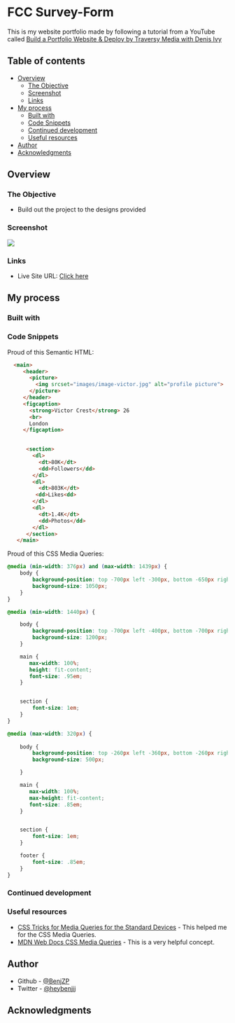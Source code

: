 # FCC Survey-Form

This is my website portfolio made by following a tutorial from a YouTube called [Build a Portfolio Website & Deploy by Traversy Media with Denis Ivy](https://www.youtube.com/watch?v=r_hYR53r61M)

## Table of contents

- [Overview](#overview)
  - [The Objective](#the-objective)
  - [Screenshot](#screenshot)
  - [Links](#links)
- [My process](#my-process)
  - [Built with](#built-with)
  - [Code Snippets](#code-snippets)
  - [Continued development](#continued-development)
  - [Useful resources](#useful-resources)
- [Author](#author)
- [Acknowledgments](#acknowledgments)

## Overview

### The Objective

- Build out the project to the designs provided

### Screenshot

![](./images/screenshot.png)

### Links

- Live Site URL: [Click here](https://benjzp.github.io/my-website/)

## My process

### Built with

### Code Snippets

Proud of this Semantic HTML:

```html
  <main>
     <header>
       <picture>
         <img srcset="images/image-victor.jpg" alt="profile picture">
       </picture>
     </header>
     <figcaption>
       <strong>Victor Crest</strong> 26
       <br>
       London
     </figcaption>

      
      <section>
        <dl>
          <dt>80K</dt>
          <dd>Followers</dd>
        </dl>
        <dl>
          <dt>803K</dt>
         <dd>Likes<dd>
        </dl>
        <dl>
          <dt>1.4K</dt>
          <dd>Photos</dd>
        </dl>
      </section>
   </main>
```

Proud of this CSS Media Queries:

```css
@media (min-width: 376px) and (max-width: 1439px) {
    body {
        background-position: top -700px left -300px, bottom -650px right -300px;
        background-size: 1050px;
    }
}

@media (min-width: 1440px) {

    body {
        background-position: top -700px left -400px, bottom -700px right -380px;
        background-size: 1200px;
    }

    main {
       max-width: 100%;
       height: fit-content;
       font-size: .95em;
    }


    section {
        font-size: 1em;
    }
}

@media (max-width: 320px) {
    
    body {
        background-position: top -260px left -360px, bottom -260px right -360px;
        background-size: 500px;

    }

    main {
       max-width: 100%;
       max-height: fit-content;
       font-size: .85em;
    }


    section {
        font-size: 1em;
    }

    footer {
        font-size: .85em;
    }
}
```

### Continued development


### Useful resources

- [CSS Tricks for Media Queries for the Standard Devices](https://css-tricks.com/snippets/css/media-queries-for-standard-devices/) - This helped me for the CSS Media Queries.
- [MDN Web Docs CSS Media Queries](https://developer.mozilla.org/en-US/docs/Web/CSS/Media_Queries/Using_media_queries) - This is a very helpful concept.


## Author
- Github - [@BenjZP](https://github.com/BenjZP)
- Twitter - [@heybenjjj](https://www.twitter.com/heybenjjj)

## Acknowledgments


